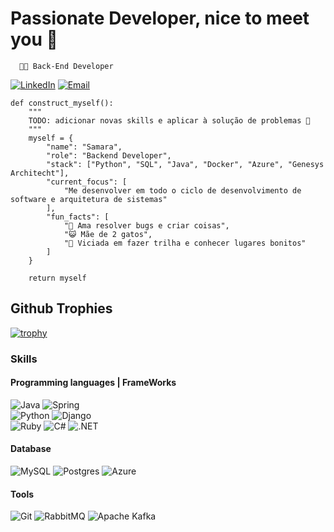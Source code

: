 # Passionate Developer, nice to meet you 👋

      👩‍💻 Back-End Developer
    
   [![LinkedIn](https://img.shields.io/badge/Contact-LinkedIn-0A66C2)](https://www.linkedin.com/in/samara-almeida-als/) [![Email](https://img.shields.io/badge/Contact-Email-EA4335)](mailto:samaraalmeida379@gmail.com)

```
def construct_myself():
    """
    TODO: adicionar novas skills e aplicar à solução de problemas 🚀
    """
    myself = {
        "name": "Samara",
        "role": "Backend Developer",
        "stack": ["Python", "SQL", "Java", "Docker", "Azure", "Genesys Architecht"],
        "current_focus": [
            "Me desenvolver em todo o ciclo de desenvolvimento de software e arquitetura de sistemas"
        ],
        "fun_facts": [
            "🧠 Ama resolver bugs e criar coisas",
            "😺 Mãe de 2 gatos",
            "🥾 Viciada em fazer trilha e conhecer lugares bonitos"
        ]
    }

    return myself

```


## Github Trophies
[![trophy](https://github-profile-trophy.vercel.app/?username=als-samara)](https://github.com/ryo-ma/github-profile-trophy)


### Skills

#### Programming languages | FrameWorks

![Java](https://img.shields.io/badge/Java-ED8B00?style=for-the-badge&logo=openjdk&logoColor=white)
![Spring](https://img.shields.io/badge/Spring-6DB33F?style=for-the-badge&logo=spring&logoColor=white)
<br>
![Python](https://img.shields.io/badge/Python-14354C?style=for-the-badge&logo=python&logoColor=white)
![Django](https://img.shields.io/badge/django-%23092E20.svg?style=for-the-badge&logo=django&logoColor=white)
<br>
![Ruby](https://img.shields.io/badge/Ruby-CC342D?style=for-the-badge&logo=ruby&logoColor=white)
![C#](https://img.shields.io/badge/C%23-239120?style=for-the-badge&logo=c-sharp&logoColor=white)
![.NET](https://img.shields.io/badge/.NET-5C2D91?style=for-the-badge&logo=.net&logoColor=white)


#### Database
![MySQL](https://img.shields.io/badge/MySQL-005C84?style=for-the-badge&logo=mysql&logoColor=white)
![Postgres](https://img.shields.io/badge/PostgreSQL-316192?style=for-the-badge&logo=postgresql&logoColor=whitee)
![Azure](https://img.shields.io/badge/azure-%230072C6.svg?style=for-the-badge&logo=microsoftazure&logoColor=white)


#### Tools
![Git](https://img.shields.io/badge/GIT-E44C30?style=for-the-badge&logo=git&logoColor=white)
![RabbitMQ](https://img.shields.io/badge/rabbitmq-%23FF6600.svg?&style=for-the-badge&logo=rabbitmq&logoColor=white)
![Apache Kafka](https://img.shields.io/badge/Apache%20Kafka-000?style=for-the-badge&logo=apachekafka)
